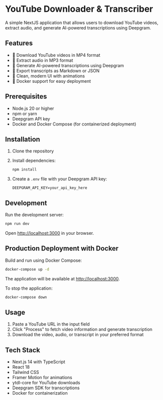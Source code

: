 # YouTube Downloader & Transcriber

A simple NextJS application that allows users to download YouTube videos, extract audio, and generate AI-powered transcriptions using Deepgram.

## Features

- 🎥 Download YouTube videos in MP4 format
- 🎵 Extract audio in MP3 format
- 📝 Generate AI-powered transcriptions using Deepgram
- 💾 Export transcripts as Markdown or JSON
- 🎨 Clean, modern UI with animations
- 🐳 Docker support for easy deployment

## Prerequisites

- Node.js 20 or higher
- npm or yarn
- Deepgram API key
- Docker and Docker Compose (for containerized deployment)

## Installation

1. Clone the repository
2. Install dependencies:
   ```bash
   npm install
   ```

3. Create a `.env` file with your Deepgram API key:
   ```
   DEEPGRAM_API_KEY=your_api_key_here
   ```

## Development

Run the development server:

```bash
npm run dev
```

Open [http://localhost:3000](http://localhost:3000) in your browser.

## Production Deployment with Docker

Build and run using Docker Compose:

```bash
docker-compose up -d
```

The application will be available at [http://localhost:3000](http://localhost:3000).

To stop the application:

```bash
docker-compose down
```

## Usage

1. Paste a YouTube URL in the input field
2. Click "Process" to fetch video information and generate transcription
3. Download the video, audio, or transcript in your preferred format

## Tech Stack

- Next.js 14 with TypeScript
- React 18
- Tailwind CSS
- Framer Motion for animations
- ytdl-core for YouTube downloads
- Deepgram SDK for transcriptions
- Docker for containerization